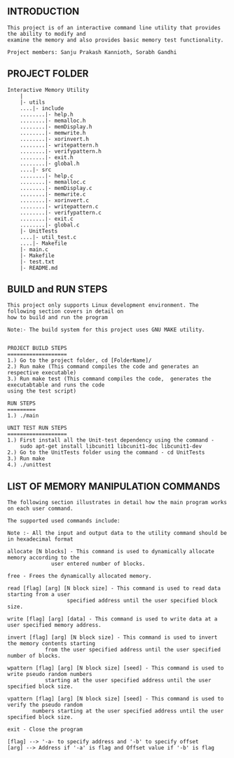 INTRODUCTION
------------
	
	This project is of an interactive command line utility that provides the ability to modify and 
	examine the memory and also provides basic memory test functionality.
	
	Project members: Sanju Prakash Kannioth, Sorabh Gandhi

PROJECT FOLDER
--------------

	Interactive Memory Utility
		|
		|- utils
		....|- include
		........|- help.h
		........|- memalloc.h
		........|- memDisplay.h
		........|- memwrite.h
		........|- xorinvert.h
		........|- writepattern.h
		........|- verifypattern.h
		........|- exit.h
		........|- global.h
		....|- src
		........|- help.c
		........|- memalloc.c
		........|- memDisplay.c
		........|- memwrite.c
		........|- xorinvert.c
		........|- writepattern.c
		........|- verifypattern.c
		........|- exit.c
		........|- global.c
		|- UnitTests
		....|- util_test.c
		....|- Makefile
		|- main.c
		|- Makefile
		|- test.txt
		|- README.md


BUILD and RUN STEPS
-------------------

	This project only supports Linux development environment. The following section covers in detail on 
	how to build and run the program

	Note:- The build system for this project uses GNU MAKE utility.


	PROJECT BUILD STEPS  
	===================
	1.) Go to the project folder, cd [FolderName]/  
	2.) Run make (This command compiles the code and generates an respective executable)
	3.) Run make test (This command compiles the code,  generates the executabtable and runs the code 
	using the test script)

	RUN STEPS  
	=========  
	1.) ./main

	UNIT TEST RUN STEPS
	===================
	1.) First install all the Unit-test dependency using the command - 
		sudo apt-get install libcunit1 libcunit1-doc libcunit1-dev
	2.) Go to the UnitTests folder using the command - cd UnitTests
	3.) Run make
	4.) ./unittest

LIST OF MEMORY MANIPULATION COMMANDS
------------------------------------

	The following section illustrates in detail how the main program works on each user command.

	The supported used commands include:

	Note :- All the input and output data to the utility command should be in hexadecimal format

	allocate [N blocks] - This command is used to dynamically allocate memory according to the 
			      user entered number of blocks.

	free - Frees the dynamically allocated memory.

	read [flag] [arg] [N block size] - This command is used to read data starting from a user 
					   specified address until the user specified block size.

	write [flag] [arg] [data] - This command is used to write data at a user specified memory address.

	invert [flag] [arg] [N block size] - This command is used to invert the memory contents starting 
				from the user specified address until the user specified number of blocks.

	wpattern [flag] [arg] [N block size] [seed] - This command is used to write pseudo random numbers 
				starting at the user specified address until the user specified block size.

	vpattern [flag] [arg] [N block size] [seed] - This command is used to verify the pseudo random 
			numbers starting at the user specified address until the user specified block size.

	exit - Close the program

	[flag] --> '-a- to specify address and '-b' to specify offset
	[arg] --> Address if '-a' is flag and Offset value if '-b' is flag

